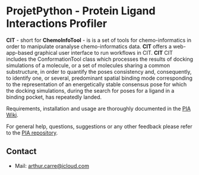 # ProjetPython - Protein Ligand Interactions Profiler

**CIT** - short for **ChemoInfoTool** - is is a set of tools for chemo-informatics in order to manipulate oranalyse chemo-informatics data. **CIT** offers a web-app-based graphical user interface to run workflows in CIT. **CIT** CIT includes the ConformationTool class which processes the results of docking simulations of a molecule, or a set of molecules sharing a common substructure, in order to quantify the poses consistency and, consequently, to identify one, or several, predominant spatial binding mode corresponding to the representation of an energetically stable consensus pose for which the docking simulations, during the search for poses for a ligand in a binding pocket, has repeatedly landed.

Requirements, installation and usage are thoroughly documented in the [PIA Wiki](https://github.com/Arthurcarre/ChemoTools/wiki).

For general help, questions, suggestions or any other feedback please refer to the [PIA repository](https://github.com/Arthurcarre/ProjetPython).

## Contact

- Mail: [arthur.carre@icloud.com](mailto:arthur.carre@icloud.com)

